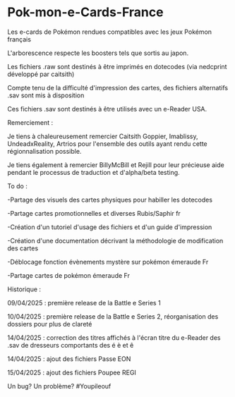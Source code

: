 # Pok-mon-e-Cards-France
Les e-cards de Pokémon rendues compatibles avec les jeux Pokémon français



L'arborescence respecte les boosters tels que sortis au japon.

Les fichiers .raw sont destinés à être imprimés en dotecodes (via nedcprint développé par caitsith)

Compte tenu de la difficulté d'impression des cartes, des fichiers alternatifs .sav sont mis à disposition

Ces fichiers .sav sont destinés à être utilisés avec un e-Reader USA.



Remerciement :

Je tiens à chaleureusement remercier Caitsith Goppier, Imablissy, UndeadxReality, Artrios pour l'ensemble des outils ayant rendu cette régionnalisation possible.

Je tiens également à remercier BillyMcBill et Rejill pour leur précieuse aide pendant le processus de traduction et d'alpha/beta testing.



To do :

-Partage des visuels des cartes physiques pour habiller les dotecodes

-Partage cartes promotionnelles et diverses Rubis/Saphir fr

-Création d'un tutoriel d'usage des fichiers et d'un guide d'impression

-Création d'une documentation décrivant la méthodologie de modification des cartes

-Déblocage fonction évènements mystère sur pokémon émeraude Fr

-Partage cartes de pokémon émeraude Fr




Historique :

09/04/2025 : première release de la Battle e Series 1

10/04/2025 : première release de la Battle e Series 2, réorganisation des dossiers pour plus de clareté

14/04/2025 : correction des titres affichés à l'écran titre du e-Reader des .sav de dresseurs comportants des é è et ê

14/04/2025 : ajout des fichiers Passe EON

15/04/2025 : ajout des fichiers Poupee REGI

Un bug? Un problème? #Youpileouf
